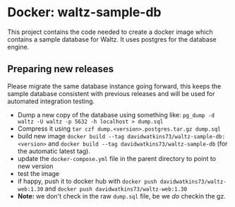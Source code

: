 # Docker: waltz-sample-db

This project contains the code needed to create a docker image which contains a sample database for Waltz.  It uses postgres for the database engine.

## Preparing new releases

Please  migrate the same database instance going forward, this keeps the sample database consistent with previous releases and will be used for automated integration testing.

- Dump a new copy of the database using something like: `pg_dump -d waltz -U waltz -p 5632 -h localhost > dump.sql`
- Compress it using `tar czf dump.<version>.postgres.tar.gz dump.sql`
- build new image `docker build --tag davidwatkins73/waltz-sample-db:<version>` and `docker build --tag davidwatkins73/waltz-sample-db` (for the automatic latest tag).
- update the `docker-compose.yml` file in the parent directory to point to new version
- test the image 
- if happy, push it to docker hub with `docker push davidwatkins73/waltz-web:1.30` and `docker push davidwatkins73/waltz-web:1.30`
- **Note:** we don't check in the raw `dump.sql` file, be we _do_ checkin the gz. 